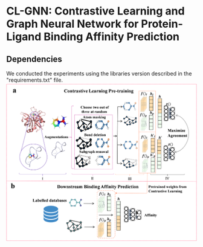 # CL-GNN: Contrastive Learning and Graph Neural Network for Protein-Ligand Binding Affinity Prediction 
## Dependencies
We conducted the experiments using the libraries version described in the "requirements.txt" file.
![image](https://github.com/Shaoruisun/CL-GNN/blob/main/Figure.png)
